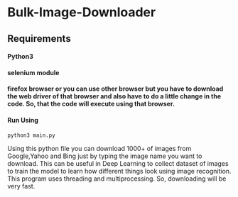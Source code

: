# Bulk-Image-Downloader


## Requirements
#### Python3
#### selenium module 
#### firefox browser or you can use other browser but you have to download the web driver of that browser and also have to do a little change in the code. So, that the code will execute using that browser.

#### Run Using
```python3 main.py```

Using this python file you can download  1000+ of images from Google,Yahoo and Bing just by typing the image name you want to download.
This can be useful in Deep Learning to collect dataset of images to train the model to learn how different things look using image recognition.
This program uses threading and multiprocessing. So, downloading will be very fast.
